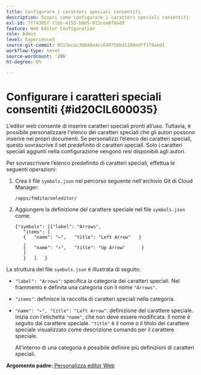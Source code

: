 ```yaml
---
title: Configurare i caratteri speciali consentiti
description: Scopri come configurare i caratteri speciali consentiti
exl-id: 7ff4305f-71bb-4155-b8e5-911cea6f0ad9
feature: Web Editor Configuration
role: Admin
level: Experienced
source-git-commit: 0513ecac38840a4cc649758bd1180edff1f8aed1
workflow-type: tm+mt
source-wordcount: '206'
ht-degree: 0%

---
```


# Configurare i caratteri speciali consentiti {#id20CIL600035}

L’editor web consente di inserire caratteri speciali pronti all’uso. Tuttavia, è possibile personalizzare l&#39;elenco dei caratteri speciali che gli autori possono inserire nei propri documenti. Se personalizzi l’elenco dei caratteri speciali, questo sovrascrive il set predefinito di caratteri speciali. Solo i caratteri speciali aggiunti nella configurazione vengono resi disponibili agli autori.

Per sovrascrivere l’elenco predefinito di caratteri speciali, effettua le seguenti operazioni:

1. Crea il file `symbols.json` nel percorso seguente nell&#39;archivio Git di Cloud Manager:

   ```
   /apps/fmdita/xmleditor/
   ```

1. Aggiungere la definizione del carattere speciale nel file `symbols.json` come:

   ```
   {"symbols": [{"label": "Arrows",
      "items": [
      {   "name": "←",   "title": "Left Arrow"   } 
      ,   
      {   "name": "↑",   "title": "Up Arrow"      } 
      ]   
      }   ]   }
   ```


La struttura del file `symbols.json` è illustrata di seguito:

- `"label": "Arrows"`: specifica la categoria dei caratteri speciali. Nel frammento è definita una categoria con il nome `"Arrows"`.
- `"items"`: definisce la raccolta di caratteri speciali nella categoria.
- `"name": "←", "title": "Left Arrow"`: definizione del carattere speciale. Inizia con l&#39;etichetta `"name"`, che non deve essere modificata. Il nome è seguito dal carattere speciale. `"title"` è il nome o il titolo del carattere speciale visualizzato come descrizione comando per il carattere speciale.

  All’interno di una categoria è possibile definire più definizioni di caratteri speciali.


**Argomento padre:**[ Personalizza editor Web](conf-web-editor.md)
